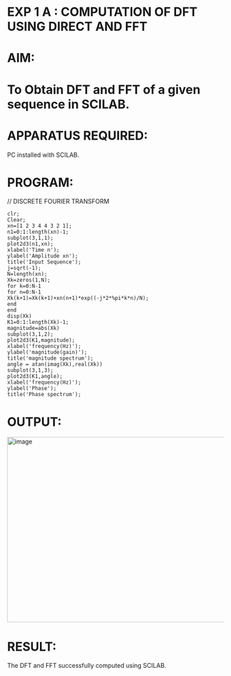 # EXP 1 A : COMPUTATION OF DFT USING DIRECT AND FFT

# AIM: 

# To Obtain DFT and FFT of a given sequence in SCILAB. 

# APPARATUS REQUIRED: 
PC installed with SCILAB. 

# PROGRAM: 
// DISCRETE FOURIER TRANSFORM 
```
clr;
Clear;
xn=[1 2 3 4 4 3 2 1];
n1=0:1:length(xn)-1;
subplot(3,1,1);
plot2d3(n1,xn);
xlabel('Time n');
ylabel('Amplitude xn');
title('Input Sequence');
j=sqrt(-1);
N=length(xn);
Xk=zeros(1,N);
for k=0:N-1
for n=0:N-1
Xk(k+1)=Xk(k+1)+xn(n+1)*exp((-j*2*%pi*k*n)/N);
end
end
disp(Xk)
K1=0:1:length(Xk)-1;
magnitude=abs(Xk)
subplot(3,1,2);
plot2d3(K1,magnitude);
xlabel('frequency(Hz)');
ylabel('magnitude(gain)');
title('magnitude spectrum');
angle = atan(imag(Xk),real(Xk))
subplot(3,1,3);
plot2d3(K1,angle);
xlabel('frequency(Hz)');
ylabel('Phase');
title('Phase spectrum');

```
# OUTPUT: 
<img width="939" height="431" alt="image" src="https://github.com/user-attachments/assets/f07bc9ad-8fec-46d1-93ef-943fbd8384b0" />


# RESULT: 
The DFT and FFT successfully computed using SCILAB. 
